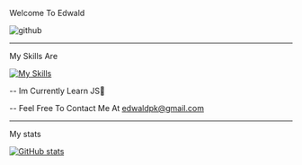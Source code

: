 Welcome To Edwald
                                                        
![github](https://img.shields.io/badge/GitHub-000000?style=for-the-badge&logo=GitHub&logoColor=white)

--------

My Skills Are

[![My Skills](https://skills.thijs.gg/icons?i=js,css,html)](https://skills.thijs.gg) 

-- Im Currently Learn JS🎉

-- Feel Free To Contact Me At edwaldpk@gmail.com

--------

My stats

[![GitHub stats](https://github-readme-stats.vercel.app/api?username=edwaldkeeley)](https://github.com/anuraghazra/github-readme-stats)
